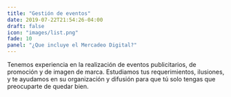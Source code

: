 ```yaml
---
title: "Gestión de eventos"
date: 2019-07-22T21:54:26-04:00
draft: false
icon: "images/list.png"
fade: 10
panel: "¿Que incluye el Mercadeo Digital?"
---
```

Tenemos experiencia en la realización de eventos publicitarios, de promoción y de imagen de marca. Estudiamos tus requerimientos, ilusiones, y te ayudamos en su organización y difusión para que tú solo tengas que preocuparte de quedar bien.

